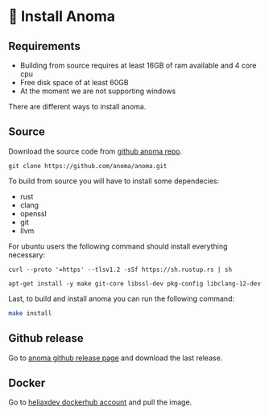 # 💾 Install Anoma

## Requirements

- Building from source requires at least 16GB of ram available and 4 core cpu
- Free disk space of at least 60GB
- At the moment we are not supporting windows

There are different ways to install anoma.

## Source

Download the source code from [github anoma repo](https://github.com/anoma/anoma).
```shell
git clone https://github.com/anoma/anoma.git
```
To build from source you will have to install some dependecies:
- rust
- clang
- openssl
- git
- llvm

For ubuntu users the following command should install everything necessary:
```shell
curl --proto '=https' --tlsv1.2 -sSf https://sh.rustup.rs | sh

apt-get install -y make git-core libssl-dev pkg-config libclang-12-dev
```

Last, to build and install anoma you can run the following command:

```bash
make install
```

## Github release

Go to [anoma github release page](https://github.com/anoma/anoma/releases) and download the last release.


## Docker

Go to [heliaxdev dockerhub account](https://hub.docker.com/r/heliaxdev/anoma) and pull the image.
